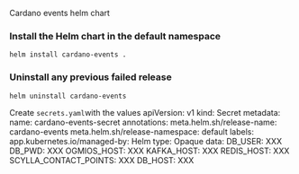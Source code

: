 Cardano events helm chart

### Install the Helm chart in the default namespace
`helm install cardano-events .`

### Uninstall any previous failed release
`helm uninstall cardano-events`

Create `secrets.yaml`with the values
apiVersion: v1
kind: Secret
metadata:
  name: cardano-events-secret
  annotations:
    meta.helm.sh/release-name: cardano-events
    meta.helm.sh/release-namespace: default
  labels:
    app.kubernetes.io/managed-by: Helm
type: Opaque
data:
  DB_USER: XXX
  DB_PWD: XXX
  OGMIOS_HOST: XXX
  KAFKA_HOST: XXX
  REDIS_HOST: XXX
  SCYLLA_CONTACT_POINTS: XXX
  DB_HOST: XXX
